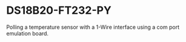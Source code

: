 # DS18B20-FT232-PY
Polling a temperature sensor with a 1-Wire interface using a com port emulation board.
